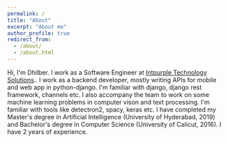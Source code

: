```yaml
---
permalink: /
title: "About"
excerpt: "About me"
author_profile: true
redirect_from: 
  - /about/
  - /about.html
---
```


Hi, I'm Dhilber. I work as a Software Engineer at [Intpurple Technology Solutions](https://www.intpurple.com/).. I work as a backend developer, mostly writing APIs for mobile and web app in python-django. I'm familiar with django, django rest framework, channels etc. I also accompany the team to work on some machine learning problems in computer vison and text processing. I'm familiar with tools like detectron2, spacy, keras etc. I have completed my Master's degree in Artificial Intelligence (University of Hyderabad, 2019) and Bachelor's degree in Computer Science (University of Calicut, 2016). I have 2 years of experience.





<!-- For more info
------
More info about configuring academicpages can be found in [the guide](https://academicpages.github.io/markdown/). The [guides for the Minimal Mistakes theme](https://mmistakes.github.io/minimal-mistakes/docs/configuration/) (which this theme was forked from) might also be helpful. -->
